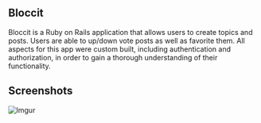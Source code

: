 ## Bloccit

Bloccit is a Ruby on Rails application that allows users to create topics and posts. Users are able to up/down vote posts as well as favorite them. All aspects for this app were custom built, including authentication and authorization, in order to gain a thorough understanding of their functionality.



Screenshots
-----------

![Imgur](https://media.licdn.com/media-proxy/ext?w=543&h=313&f=&hash=3XKW1cDg%2Fs1ZV8lnTcdV3Z2G7dQ%3D&ora=1%2CaFBCTXdkRmpGL2lvQUFBPQ%2CxAVta9Er0Vinkhwfjw8177yE41y87UNCVordEGXyD3u0qYrdfyPgL5aKK7CluQtELHoclAU3f_KgRjjjD8C0eI3uet152pTmI424ZxUBbFImi24)
